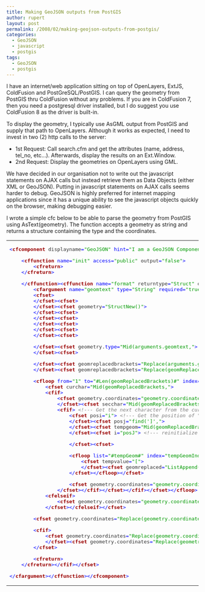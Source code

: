 ```yaml
---
title: Making GeoJSON outputs from PostGIS
author: rupert
layout: post
permalink: /2008/02/making-geojson-outputs-from-postgis/
categories:
  - GeoJSON
  - javascript
  - postgis
tags:
  - GeoJSON
  - postgis
---
```

I have an internet/web application sitting on top of OpenLayers, ExtJS, ColdFusion and PostGreSQL/PostGIS. I can query the geometry from PostGIS thru ColdFusion without any problems. If you are in ColdFusion 7, then you need a postgresql driver installed, but I do suggest you use ColdFusion 8 as the driver is built-in.

To display the geometry, I typically use AsGML output from PostGIS and supply that path to OpenLayers. Although it works as expected, I need to invest in two (2) http calls to the server:

*   1st Request: Call search.cfm and get the attributes (name, address, tel_no, etc&#8230;). Afterwards, display the results on an Ext.Window.
*   2nd Request: Display the geometries on OpenLayers using GML.

<!--more-->We have decided in our organisation not to write out the javascript statements on AJAX calls but instead retrieve them as Data Objects (either XML or GeoJSON). Putting in javascript statements on AJAX calls seems harder to debug. GeoJSON is highly preferred for internet mapping applications since it has a unique ability to see the javascript objects quickly on the browser, making debugging easier.

I wrote a simple cfc below to be able to parse the geometry from PostGIS using AsText(geometry). The function accepts a geometry as string and returns a structure containing the type and the coordinates.

<div class="wp_syntax">
  <table>
    <tr>
      <td class="code">
        <pre class="cfm" style="font-family:monospace;"><span style="color: #333333;"><span style="color: #0000FF;">&lt;</span><span style="color: #990000; font-weight: bold;">cfcomponent</span> displayname<span style="color: #0000FF;">=</span><span style="color: #009900;">"GeoJSON"</span> <span style="color: #0000FF;">hint</span><span style="color: #0000FF;">=</span><span style="color: #009900;">"I am a GeoJSON Component. I parse a geometry and return it as JSON"</span> output<span style="color: #0000FF;">=</span><span style="color: #009900;">"false"</span><span style="color: #0000FF;">&gt;</span></span>
&nbsp;
	<span style="color: #333333;"><span style="color: #0000FF;">&lt;</span><span style="color: #990000; font-weight: bold;">cffunction</span> <span style="color: #0000FF;">name</span><span style="color: #0000FF;">=</span><span style="color: #009900;">"init"</span> <span style="color: #0000FF;">access</span><span style="color: #0000FF;">=</span><span style="color: #009900;">"public"</span> output<span style="color: #0000FF;">=</span><span style="color: #009900;">"false"</span><span style="color: #0000FF;">&gt;</span></span>
		<span style="color: #333333;"><span style="color: #0000FF;">&lt;</span><span style="color: #990000; font-weight: bold;">cfreturn</span><span style="color: #0000FF;">&gt;</span></span>
	<span style="color: #333333;"><span style="color: #0000FF;">&lt;/</span><span style="color: #990000; font-weight: bold;">cfreturn</span><span style="color: #0000FF;">&gt;</span></span>	
&nbsp;
	<span style="color: #333333;"><span style="color: #0000FF;">&lt;/</span><span style="color: #990000; font-weight: bold;">cffunction</span><span style="color: #0000FF;">&gt;</span></span><span style="color: #333333;"><span style="color: #0000FF;">&lt;</span><span style="color: #990000; font-weight: bold;">cffunction</span> <span style="color: #0000FF;">name</span><span style="color: #0000FF;">=</span><span style="color: #009900;">"format"</span> returntype<span style="color: #0000FF;">=</span><span style="color: #009900;">"Struct"</span> output<span style="color: #0000FF;">=</span><span style="color: #009900;">"false"</span><span style="color: #0000FF;">&gt;</span></span>
		<span style="color: #333333;"><span style="color: #0000FF;">&lt;</span><span style="color: #990000; font-weight: bold;">cfargument</span> <span style="color: #0000FF;">name</span><span style="color: #0000FF;">=</span><span style="color: #009900;">"geomtext"</span> <span style="color: #0000FF;">type</span><span style="color: #0000FF;">=</span><span style="color: #009900;">"String"</span> <span style="color: #0000FF;">required</span><span style="color: #0000FF;">=</span><span style="color: #009900;">"true"</span><span style="color: #0000FF;">&gt;</span></span>
		<span style="color: #333333;"><span style="color: #0000FF;">&lt;</span><span style="color: #990000; font-weight: bold;">cfset</span><span style="color: #0000FF;">&gt;</span></span>
		<span style="color: #333333;"><span style="color: #0000FF;">&lt;/</span><span style="color: #990000; font-weight: bold;">cfset</span><span style="color: #0000FF;">&gt;</span></span><span style="color: #333333;"><span style="color: #0000FF;">&lt;</span><span style="color: #990000; font-weight: bold;">cfset</span><span style="color: #0000FF;">&gt;</span></span>
		<span style="color: #333333;"><span style="color: #0000FF;">&lt;/</span><span style="color: #990000; font-weight: bold;">cfset</span><span style="color: #0000FF;">&gt;</span></span><span style="color: #333333;"><span style="color: #0000FF;">&lt;</span><span style="color: #990000; font-weight: bold;">cfset</span> geometry<span style="color: #0000FF;">=</span><span style="color: #009900;">"StructNew()"</span><span style="color: #0000FF;">&gt;</span></span>
		<span style="color: #333333;"><span style="color: #0000FF;">&lt;/</span><span style="color: #990000; font-weight: bold;">cfset</span><span style="color: #0000FF;">&gt;</span></span><span style="color: #333333;"><span style="color: #0000FF;">&lt;</span><span style="color: #990000; font-weight: bold;">cfset</span><span style="color: #0000FF;">&gt;</span></span>
		<span style="color: #333333;"><span style="color: #0000FF;">&lt;/</span><span style="color: #990000; font-weight: bold;">cfset</span><span style="color: #0000FF;">&gt;</span></span><span style="color: #333333;"><span style="color: #0000FF;">&lt;</span><span style="color: #990000; font-weight: bold;">cfset</span><span style="color: #0000FF;">&gt;</span></span>
		<span style="color: #333333;"><span style="color: #0000FF;">&lt;/</span><span style="color: #990000; font-weight: bold;">cfset</span><span style="color: #0000FF;">&gt;</span></span><span style="color: #333333;"><span style="color: #0000FF;">&lt;</span><span style="color: #990000; font-weight: bold;">cfset</span><span style="color: #0000FF;">&gt;</span></span>
		<span style="color: #333333;"><span style="color: #0000FF;">&lt;/</span><span style="color: #990000; font-weight: bold;">cfset</span><span style="color: #0000FF;">&gt;</span></span><span style="color: #333333;"><span style="color: #0000FF;">&lt;</span><span style="color: #990000; font-weight: bold;">cfset</span><span style="color: #0000FF;">&gt;</span></span>
		<span style="color: #333333;"><span style="color: #0000FF;">&lt;/</span><span style="color: #990000; font-weight: bold;">cfset</span><span style="color: #0000FF;">&gt;</span></span><span style="color: #333333;"><span style="color: #0000FF;">&lt;</span><span style="color: #990000; font-weight: bold;">cfset</span><span style="color: #0000FF;">&gt;</span></span>
&nbsp;
		<span style="color: #333333;"><span style="color: #0000FF;">&lt;/</span><span style="color: #990000; font-weight: bold;">cfset</span><span style="color: #0000FF;">&gt;</span></span><span style="color: #333333;"><span style="color: #0000FF;">&lt;</span><span style="color: #990000; font-weight: bold;">cfset</span> geometry.<span style="color: #0000FF;">type</span><span style="color: #0000FF;">=</span><span style="color: #009900;">"Mid(arguments.geomtext,"</span><span style="color: #0000FF;">&gt;</span></span>
		<span style="color: #333333;"><span style="color: #0000FF;">&lt;/</span><span style="color: #990000; font-weight: bold;">cfset</span><span style="color: #0000FF;">&gt;</span></span><span style="color: #333333;"><span style="color: #0000FF;">&lt;</span><span style="color: #990000; font-weight: bold;">cfset</span><span style="color: #0000FF;">&gt;</span></span>
&nbsp;
		<span style="color: #333333;"><span style="color: #0000FF;">&lt;/</span><span style="color: #990000; font-weight: bold;">cfset</span><span style="color: #0000FF;">&gt;</span></span><span style="color: #333333;"><span style="color: #0000FF;">&lt;</span><span style="color: #990000; font-weight: bold;">cfset</span> geomreplacedbrackets<span style="color: #0000FF;">=</span><span style="color: #009900;">"Replace(arguments.geomtext,"</span><span style="color: #0000FF;">&gt;</span></span>
		<span style="color: #333333;"><span style="color: #0000FF;">&lt;/</span><span style="color: #990000; font-weight: bold;">cfset</span><span style="color: #0000FF;">&gt;</span></span><span style="color: #333333;"><span style="color: #0000FF;">&lt;</span><span style="color: #990000; font-weight: bold;">cfset</span> geomreplacedbrackets<span style="color: #0000FF;">=</span><span style="color: #009900;">"Replace(geomReplacedBrackets,"</span><span style="color: #0000FF;">&gt;</span></span>
&nbsp;
		<span style="color: #333333;"><span style="color: #0000FF;">&lt;</span><span style="color: #990000; font-weight: bold;">cfloop</span> <span style="color: #0000FF;">from</span><span style="color: #0000FF;">=</span><span style="color: #009900;">"1"</span> <span style="color: #0000FF;">to</span><span style="color: #0000FF;">=</span><span style="color: #009900;">"#Len(geomReplacedBrackets)#"</span> <span style="color: #0000FF;">index</span><span style="color: #0000FF;">=</span><span style="color: #009900;">"i"</span><span style="color: #0000FF;">&gt;</span></span>
			<span style="color: #333333;"><span style="color: #0000FF;">&lt;</span><span style="color: #990000; font-weight: bold;">cfset</span> curchar<span style="color: #0000FF;">=</span><span style="color: #009900;">"Mid(geomReplacedBrackets,"</span><span style="color: #0000FF;">&gt;</span></span>
			<span style="color: #333333;"><span style="color: #0000FF;">&lt;</span><span style="color: #990000; font-weight: bold;">cfif</span><span style="color: #0000FF;">&gt;</span></span>
				<span style="color: #333333;"><span style="color: #0000FF;">&lt;</span><span style="color: #990000; font-weight: bold;">cfset</span> geometry.coordinates<span style="color: #0000FF;">=</span><span style="color: #009900;">"geometry.coordinates"</span><span style="color: #0000FF;">&gt;</span></span>
	    		<span style="color: #333333;"><span style="color: #0000FF;">&lt;/</span><span style="color: #990000; font-weight: bold;">cfset</span><span style="color: #0000FF;">&gt;</span></span><span style="color: #333333;"><span style="color: #0000FF;">&lt;</span><span style="color: #990000; font-weight: bold;">cfset</span> secchar<span style="color: #0000FF;">=</span><span style="color: #009900;">"Mid(geomReplacedBrackets,"</span><span style="color: #0000FF;">&gt;</span></span>
				<span style="color: #333333;"><span style="color: #0000FF;">&lt;</span><span style="color: #990000; font-weight: bold;">cfif</span><span style="color: #0000FF;">&gt;</span></span> <span style="color: #808080; font-style: italic;">&lt;!--- Get the next character from the current position and see if its numeric ---&gt;</span>
					<span style="color: #333333;"><span style="color: #0000FF;">&lt;</span><span style="color: #990000; font-weight: bold;">cfset</span> posi<span style="color: #0000FF;">=</span><span style="color: #009900;">"i"</span><span style="color: #0000FF;">&gt;</span></span> <span style="color: #808080; font-style: italic;">&lt;!--- Get the position of "["---&gt;</span>
					<span style="color: #333333;"><span style="color: #0000FF;">&lt;/</span><span style="color: #990000; font-weight: bold;">cfset</span><span style="color: #0000FF;">&gt;</span></span><span style="color: #333333;"><span style="color: #0000FF;">&lt;</span><span style="color: #990000; font-weight: bold;">cfset</span> posj<span style="color: #0000FF;">=</span><span style="color: #009900;">"find(']',"</span><span style="color: #0000FF;">&gt;</span></span>
					<span style="color: #333333;"><span style="color: #0000FF;">&lt;/</span><span style="color: #990000; font-weight: bold;">cfset</span><span style="color: #0000FF;">&gt;</span></span><span style="color: #333333;"><span style="color: #0000FF;">&lt;</span><span style="color: #990000; font-weight: bold;">cfset</span> tempgeom<span style="color: #0000FF;">=</span><span style="color: #009900;">"Mid(geomReplacedBrackets,"</span><span style="color: #0000FF;">&gt;</span></span>
					<span style="color: #333333;"><span style="color: #0000FF;">&lt;/</span><span style="color: #990000; font-weight: bold;">cfset</span><span style="color: #0000FF;">&gt;</span></span><span style="color: #333333;"><span style="color: #0000FF;">&lt;</span><span style="color: #990000; font-weight: bold;">cfset</span> i<span style="color: #0000FF;">=</span><span style="color: #009900;">"posJ"</span><span style="color: #0000FF;">&gt;</span></span> <span style="color: #808080; font-style: italic;">&lt;!--- reinitialize i ---&gt;</span>
&nbsp;
					<span style="color: #333333;"><span style="color: #0000FF;">&lt;/</span><span style="color: #990000; font-weight: bold;">cfset</span><span style="color: #0000FF;">&gt;</span></span><span style="color: #333333;"><span style="color: #0000FF;">&lt;</span><span style="color: #990000; font-weight: bold;">cfset</span><span style="color: #0000FF;">&gt;</span></span>
&nbsp;
					<span style="color: #333333;"><span style="color: #0000FF;">&lt;</span><span style="color: #990000; font-weight: bold;">cfloop</span> <span style="color: #0000FF;">list</span><span style="color: #0000FF;">=</span><span style="color: #009900;">"#tempGeom#"</span> <span style="color: #0000FF;">index</span><span style="color: #0000FF;">=</span><span style="color: #009900;">"tempGeomIndex"</span> delimiters<span style="color: #0000FF;">=</span><span style="color: #009900;">","</span><span style="color: #0000FF;">&gt;</span></span>
						<span style="color: #333333;"><span style="color: #0000FF;">&lt;</span><span style="color: #990000; font-weight: bold;">cfset</span> tempvalue<span style="color: #0000FF;">=</span><span style="color: #009900;">"["</span><span style="color: #0000FF;">&gt;</span></span>
						<span style="color: #333333;"><span style="color: #0000FF;">&lt;/</span><span style="color: #990000; font-weight: bold;">cfset</span><span style="color: #0000FF;">&gt;</span></span><span style="color: #333333;"><span style="color: #0000FF;">&lt;</span><span style="color: #990000; font-weight: bold;">cfset</span> geomreplaced<span style="color: #0000FF;">=</span><span style="color: #009900;">"ListAppend(geomReplaced,"</span><span style="color: #0000FF;">&gt;</span></span>
					<span style="color: #333333;"><span style="color: #0000FF;">&lt;/</span><span style="color: #990000; font-weight: bold;">cfset</span><span style="color: #0000FF;">&gt;</span></span><span style="color: #333333;"><span style="color: #0000FF;">&lt;/</span><span style="color: #990000; font-weight: bold;">cfloop</span><span style="color: #0000FF;">&gt;</span></span><span style="color: #333333;"><span style="color: #0000FF;">&lt;/</span><span style="color: #990000; font-weight: bold;">cfset</span><span style="color: #0000FF;">&gt;</span></span>
&nbsp;
					<span style="color: #333333;"><span style="color: #0000FF;">&lt;</span><span style="color: #990000; font-weight: bold;">cfset</span> geometry.coordinates<span style="color: #0000FF;">=</span><span style="color: #009900;">"geometry.coordinates"</span><span style="color: #0000FF;">&gt;</span></span>
				<span style="color: #333333;"><span style="color: #0000FF;">&lt;/</span><span style="color: #990000; font-weight: bold;">cfset</span><span style="color: #0000FF;">&gt;</span></span><span style="color: #333333;"><span style="color: #0000FF;">&lt;/</span><span style="color: #990000; font-weight: bold;">cfif</span><span style="color: #0000FF;">&gt;</span></span><span style="color: #333333;"><span style="color: #0000FF;">&lt;/</span><span style="color: #990000; font-weight: bold;">cfset</span><span style="color: #0000FF;">&gt;</span></span><span style="color: #333333;"><span style="color: #0000FF;">&lt;/</span><span style="color: #990000; font-weight: bold;">cfif</span><span style="color: #0000FF;">&gt;</span></span><span style="color: #333333;"><span style="color: #0000FF;">&lt;/</span><span style="color: #990000; font-weight: bold;">cfset</span><span style="color: #0000FF;">&gt;</span></span><span style="color: #333333;"><span style="color: #0000FF;">&lt;/</span><span style="color: #990000; font-weight: bold;">cfloop</span><span style="color: #0000FF;">&gt;</span></span>
			<span style="color: #333333;"><span style="color: #0000FF;">&lt;</span><span style="color: #990000; font-weight: bold;">cfelseif</span><span style="color: #0000FF;">&gt;</span></span>
				<span style="color: #333333;"><span style="color: #0000FF;">&lt;</span><span style="color: #990000; font-weight: bold;">cfset</span> geometry.coordinates<span style="color: #0000FF;">=</span><span style="color: #009900;">"geometry.coordinates"</span><span style="color: #0000FF;">&gt;</span></span>
			<span style="color: #333333;"><span style="color: #0000FF;">&lt;/</span><span style="color: #990000; font-weight: bold;">cfset</span><span style="color: #0000FF;">&gt;</span></span><span style="color: #333333;"><span style="color: #0000FF;">&lt;/</span><span style="color: #990000; font-weight: bold;">cfelseif</span><span style="color: #0000FF;">&gt;</span></span><span style="color: #333333;"><span style="color: #0000FF;">&lt;/</span><span style="color: #990000; font-weight: bold;">cfset</span><span style="color: #0000FF;">&gt;</span></span>
&nbsp;
		<span style="color: #333333;"><span style="color: #0000FF;">&lt;</span><span style="color: #990000; font-weight: bold;">cfset</span> geometry.coordinates<span style="color: #0000FF;">=</span><span style="color: #009900;">"Replace(geometry.coordinates,"</span><span style="color: #0000FF;">&gt;</span></span>
&nbsp;
		<span style="color: #333333;"><span style="color: #0000FF;">&lt;</span><span style="color: #990000; font-weight: bold;">cfif</span><span style="color: #0000FF;">&gt;</span></span>
			<span style="color: #333333;"><span style="color: #0000FF;">&lt;</span><span style="color: #990000; font-weight: bold;">cfset</span> geometry.coordinates<span style="color: #0000FF;">=</span><span style="color: #009900;">"Replace(geometry.coordinates,"</span><span style="color: #0000FF;">&gt;</span></span>
			<span style="color: #333333;"><span style="color: #0000FF;">&lt;/</span><span style="color: #990000; font-weight: bold;">cfset</span><span style="color: #0000FF;">&gt;</span></span><span style="color: #333333;"><span style="color: #0000FF;">&lt;</span><span style="color: #990000; font-weight: bold;">cfset</span> geometry.coordinates<span style="color: #0000FF;">=</span><span style="color: #009900;">"Replace(geometry.coordinates,"</span><span style="color: #0000FF;">&gt;</span></span>
		<span style="color: #333333;"><span style="color: #0000FF;">&lt;/</span><span style="color: #990000; font-weight: bold;">cfset</span><span style="color: #0000FF;">&gt;</span></span>
&nbsp;
		<span style="color: #333333;"><span style="color: #0000FF;">&lt;</span><span style="color: #990000; font-weight: bold;">cfreturn</span><span style="color: #0000FF;">&gt;</span></span>
	<span style="color: #333333;"><span style="color: #0000FF;">&lt;/</span><span style="color: #990000; font-weight: bold;">cfreturn</span><span style="color: #0000FF;">&gt;</span></span><span style="color: #333333;"><span style="color: #0000FF;">&lt;/</span><span style="color: #990000; font-weight: bold;">cfif</span><span style="color: #0000FF;">&gt;</span></span><span style="color: #333333;"><span style="color: #0000FF;">&lt;/</span><span style="color: #990000; font-weight: bold;">cfset</span><span style="color: #0000FF;">&gt;</span></span>
&nbsp;
<span style="color: #333333;"><span style="color: #0000FF;">&lt;/</span><span style="color: #990000; font-weight: bold;">cfargument</span><span style="color: #0000FF;">&gt;</span></span><span style="color: #333333;"><span style="color: #0000FF;">&lt;/</span><span style="color: #990000; font-weight: bold;">cffunction</span><span style="color: #0000FF;">&gt;</span></span><span style="color: #333333;"><span style="color: #0000FF;">&lt;/</span><span style="color: #990000; font-weight: bold;">cfcomponent</span><span style="color: #0000FF;">&gt;</span></span></pre>
      </td>
    </tr>
  </table>
</div>
